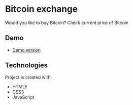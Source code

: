 
# Bitcoin exchange
Would you like to buy Bitcoin? Check current price of Bitcoin

## Demo
* [Demo version](https://aleksandercie.github.io/bitcoin/
)
## Technologies

Project is created with:
* HTML5
* CSS3
* JavaScript

